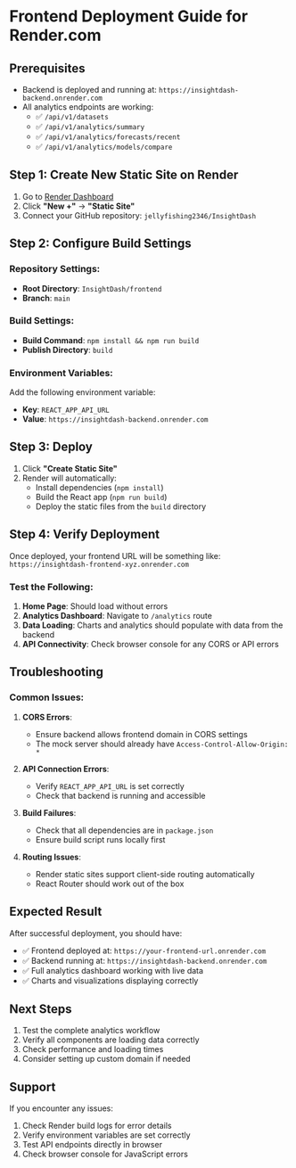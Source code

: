 # Frontend Deployment Guide for Render.com

## Prerequisites
- Backend is deployed and running at: `https://insightdash-backend.onrender.com`
- All analytics endpoints are working:
  - ✅ `/api/v1/datasets`
  - ✅ `/api/v1/analytics/summary`
  - ✅ `/api/v1/analytics/forecasts/recent`
  - ✅ `/api/v1/analytics/models/compare`

## Step 1: Create New Static Site on Render

1. Go to [Render Dashboard](https://dashboard.render.com/)
2. Click **"New +"** → **"Static Site"**
3. Connect your GitHub repository: `jellyfishing2346/InsightDash`

## Step 2: Configure Build Settings

### Repository Settings:
- **Root Directory**: `InsightDash/frontend`
- **Branch**: `main`

### Build Settings:
- **Build Command**: `npm install && npm run build`
- **Publish Directory**: `build`

### Environment Variables:
Add the following environment variable:
- **Key**: `REACT_APP_API_URL`
- **Value**: `https://insightdash-backend.onrender.com`

## Step 3: Deploy

1. Click **"Create Static Site"**
2. Render will automatically:
   - Install dependencies (`npm install`)
   - Build the React app (`npm run build`)
   - Deploy the static files from the `build` directory

## Step 4: Verify Deployment

Once deployed, your frontend URL will be something like:
`https://insightdash-frontend-xyz.onrender.com`

### Test the Following:
1. **Home Page**: Should load without errors
2. **Analytics Dashboard**: Navigate to `/analytics` route
3. **Data Loading**: Charts and analytics should populate with data from the backend
4. **API Connectivity**: Check browser console for any CORS or API errors

## Troubleshooting

### Common Issues:

1. **CORS Errors**: 
   - Ensure backend allows frontend domain in CORS settings
   - The mock server should already have `Access-Control-Allow-Origin: *`

2. **API Connection Errors**:
   - Verify `REACT_APP_API_URL` is set correctly
   - Check that backend is running and accessible

3. **Build Failures**:
   - Check that all dependencies are in `package.json`
   - Ensure build script runs locally first

4. **Routing Issues**:
   - Render static sites support client-side routing automatically
   - React Router should work out of the box

## Expected Result

After successful deployment, you should have:
- ✅ Frontend deployed at: `https://your-frontend-url.onrender.com`
- ✅ Backend running at: `https://insightdash-backend.onrender.com`
- ✅ Full analytics dashboard working with live data
- ✅ Charts and visualizations displaying correctly

## Next Steps

1. Test the complete analytics workflow
2. Verify all components are loading data correctly
3. Check performance and loading times
4. Consider setting up custom domain if needed

## Support

If you encounter any issues:
1. Check Render build logs for error details
2. Verify environment variables are set correctly
3. Test API endpoints directly in browser
4. Check browser console for JavaScript errors
